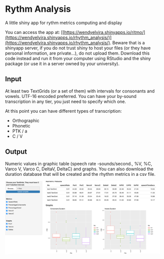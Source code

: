 # Rythm Analysis
 A little shiny app for rythm metrics computing and display
 
You can access the app at: [[https://wendyelvira.shinyapps.io/ritmo/](https://wendyelvira.shinyapps.io/rhythm_analysis/)](https://wendyelvira.shinyapps.io/rhythm_analysis/). Beware that is a shinyapp server, if you do not trust shiny to host your files (or they have personal information, are private...), do not upload them. Download this code instead and run it from your computer using RStudio and the shiny package (or use it in a server owned by your university).
 
 ## Input
 At least two TextGrids (or a set of them) with intervals for consonants and vowels. UTF-16 encoded preferred. You can have your by-sound transcription in any tier, you just need to specify which one.

 At this point you can have different types of transcription:
 - Orthographic
 - Phonetic
 - PTK / a 
 - C / V
 
## Output
Numeric values in graphic table  (speech rate -sounds/second., %V, %C, Varco V, Varco C, DeltaV, DeltaC) and graphs.
You can also download the duration database that will be created and the rhythm metrics in a csv file.

![image](./testFiles/rythmApp.png)
